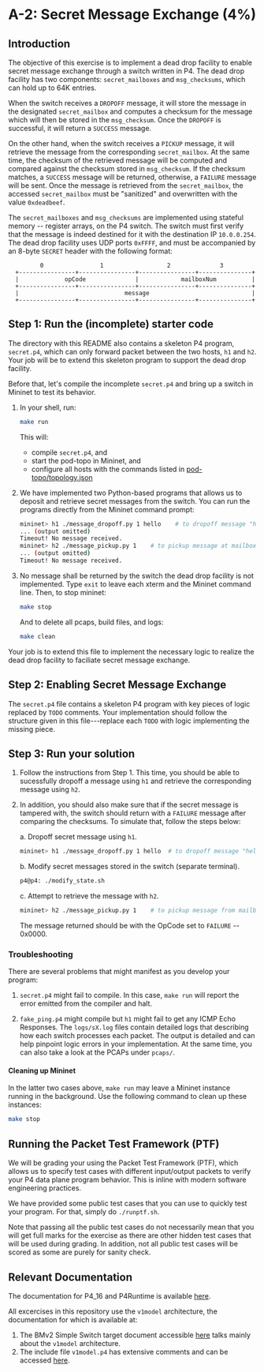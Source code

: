 # A-2: Secret Message Exchange (4%)

## Introduction
The objective of this exercise is to implement a dead drop facility to enable secret message exchange through a switch written in P4.
The dead drop facility has two components: `secret_mailboxes` and `msg_checksums`, which can hold up to 64K entries.

When the switch receives a `DROPOFF` message, it will store the message in the designated `secret_mailbox` and computes a checksum for the message which will then be stored in the `msg_checksum`.
Once the `DROPOFF` is successful, it will return a `SUCCESS` message.

On the other hand, when the switch receives a `PICKUP` message, it will retrieve the message from the corresponding `secret_mailbox`.
At the same time, the checksum of the retrieved message will be computed and compared against the checksum stored in `msg_checksum`.
If the checksum matches, a `SUCCESS` message will be returned, otherwise, a `FAILURE` message will be sent.
Once the message is retrieved from the `secret_mailbox`, the accessed `secret_mailbox` must be "sanitized" and overwritten with the value `0xdeadbeef`.

The `secret_mailboxes` and `msg_checksums` are implemented using stateful memory -- register arrays, on the P4 switch. 
The switch must first verify that the message is indeed destined for it with the destination IP `10.0.0.254`.
The dead drop facility uses UDP ports `0xFFFF`, and must be accompanied by an 8-byte `SECRET` header with the following format:

```
         0                1                  2              3
  +----------------+----------------+----------------+---------------+
  |             opCode              |            mailboxNum          |
  +----------------+----------------+----------------+---------------+
  |                              message                             |
  +----------------+----------------+----------------+---------------+

```

## Step 1: Run the (incomplete) starter code

The directory with this README also contains a skeleton P4 program, `secret.p4`, which can only forward packet between the two hosts, `h1` and `h2`. 
Your job will be to extend this skeleton program to support the dead drop facility.

Before that, let's compile the incomplete `secret.p4` and bring
up a switch in Mininet to test its behavior.

1. In your shell, run:
   ```bash
   make run
   ```
   This will:
   * compile `secret.p4`, and
   * start the pod-topo in Mininet, and
   * configure all hosts with the commands listed in
   [pod-topo/topology.json](./pod-topo/topology.json)

2. We have implemented two Python-based programs that allows us to deposit and retrieve secret messages from the switch. You can run the programs directly from the Mininet command prompt:
   ```bash
   mininet> h1 ./message_dropoff.py 1 hello    # to dropoff message "hello" at mailbox #1
   ... (output omitted)
   Timeout! No message received.
   mininet> h2 ./message_pickup.py 1    # to pickup message at mailbox #1
   ... (output omitted)
   Timeout! No message received.
   ```

3. No message shall be returned by the switch the dead drop facility is not implemented. Type `exit` to leave each xterm and the Mininet command line.
   Then, to stop mininet:
   ```bash
   make stop
   ```
   And to delete all pcaps, build files, and logs:
   ```bash
   make clean
   ```

Your job is to extend this file to implement the necessary logic to realize the dead drop facility to faciliate secret message exchange.

## Step 2: Enabling Secret Message Exchange
The `secret.p4` file contains a skeleton P4 program with key pieces of
logic replaced by `TODO` comments. 
Your implementation should follow the structure given in this file---replace each `TODO` with logic implementing the missing piece.

## Step 3: Run your solution

1. Follow the instructions from Step 1. This time, you should be able to sucessfully dropoff a message using `h1` and retrieve the corresponding message using `h2`.

2. In addition, you should also make sure that if the secret message is tampered with, the switch should return with a `FAILURE` message after comparing the checksums. To simulate that, follow the steps below:

   a. Dropoff secret message using `h1`.
   ```bash
   mininet> h1 ./message_dropoff.py 1 hello  # to dropoff message "hello" at mailbox #1
   ```

   b. Modify secret messages stored in the switch (separate terminal).
   ```bash
   p4@p4: ./modify_state.sh
   ```

   c. Attempt to retrieve the message with `h2`.
   ```bash
   mininet> h2 ./message_pickup.py 1    # to pickup message from mailbox #1
   ```

   The message returned should be with the OpCode set to `FAILURE` -- 0x0000.

### Troubleshooting
There are several problems that might manifest as you develop your program:

1. `secret.p4` might fail to compile. In this case, `make run` will report the error emitted from the compiler and halt.

2. `fake_ping.p4` might compile but `h1` might fail to get any ICMP Echo Responses. The `logs/sX.log` files contain detailed logs that describing how each switch processes each packet. The output is detailed and can help pinpoint logic errors in your implementation. At the same time, you can also take a look at the PCAPs under `pcaps/`.

#### Cleaning up Mininet
In the latter two cases above, `make run` may leave a Mininet instance
running in the background. Use the following command to clean up
these instances:

```bash
make stop
```

## Running the Packet Test Framework (PTF)
We will be grading your using the Packet Test Framework (PTF), which allows us to specify test cases with different input/output packets to verify your P4 data plane program behavior.
This is inline with modern software engineering practices.

We have provided some public test cases that you can use to quickly test your program.
For that, simply do `./runptf.sh`.

Note that passing all the public test cases do not necessarily mean that you will get full marks for the exercise as there are other hidden test cases that will be used during grading.
In addition, not all public test cases will be scored as some are purely for sanity check.

## Relevant Documentation

The documentation for P4_16 and P4Runtime is available [here](https://p4.org/specs/).

All excercises in this repository use the `v1model` architecture, the documentation for which is available at:
1. The BMv2 Simple Switch target document accessible [here](https://github.com/p4lang/behavioral-model/blob/master/docs/simple_switch.md) talks mainly about the `v1model` architecture.
2. The include file `v1model.p4` has extensive comments and can be accessed [here](https://github.com/p4lang/p4c/blob/master/p4include/v1model.p4).